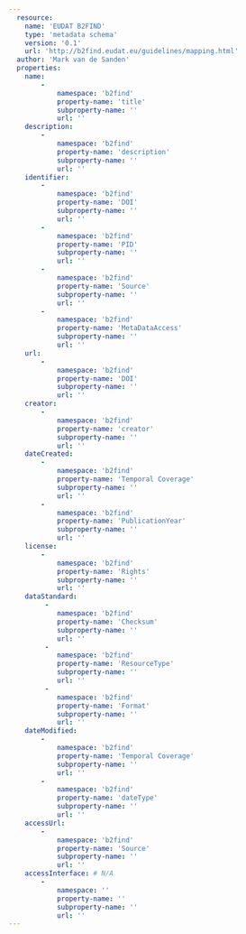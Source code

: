 ```yaml
---
  resource:
    name: 'EUDAT B2FIND'
    type: 'metadata schema'
    version: '0.1'
    url: 'http://b2find.eudat.eu/guidelines/mapping.html'
  author: 'Mark van de Sanden'
  properties:
    name:
        - 
            namespace: 'b2find'    
            property-name: 'title'
            subproperty-name: ''
            url: ''                     
    description:
        - 
            namespace: 'b2find'    
            property-name: 'description'
            subproperty-name: ''
            url: ''
    identifier:
        - 
            namespace: 'b2find'    
            property-name: 'DOI'
            subproperty-name: ''
            url: ''
        - 
            namespace: 'b2find'    
            property-name: 'PID'
            subproperty-name: ''
            url: '' 
        - 
            namespace: 'b2find'    
            property-name: 'Source'
            subproperty-name: ''
            url: ''
        - 
            namespace: 'b2find'    
            property-name: 'MetaDataAccess'
            subproperty-name: ''
            url: ''    
    url:
        - 
            namespace: 'b2find'    
            property-name: 'DOI'
            subproperty-name: ''
            url: ''    
    creator:
        - 
            namespace: 'b2find'    
            property-name: 'creator'
            subproperty-name: ''
            url: '' 
    dateCreated:
        - 
            namespace: 'b2find'    
            property-name: 'Temporal Coverage'
            subproperty-name: ''
            url: ''
        - 
            namespace: 'b2find'    
            property-name: 'PublicationYear'
            subproperty-name: ''
            url: ''    
    license:
        - 
            namespace: 'b2find'    
            property-name: 'Rights'
            subproperty-name: ''
            url: ''   
    dataStandard:
         - 
            namespace: 'b2find'    
            property-name: 'Checksum'
            subproperty-name: ''
            url: ''     
         - 
            namespace: 'b2find'    
            property-name: 'ResourceType'
            subproperty-name: ''
            url: '' 
         - 
            namespace: 'b2find'    
            property-name: 'Format'
            subproperty-name: ''
            url: ''                
    dateModified:
        - 
            namespace: 'b2find'    
            property-name: 'Temporal Coverage'
            subproperty-name: ''
            url: ''
        - 
            namespace: 'b2find'    
            property-name: 'dateType'
            subproperty-name: ''
            url: ''  
    accessUrl:
        - 
            namespace: 'b2find'    
            property-name: 'Source'
            subproperty-name: ''
            url: ''   
    accessInterface: # N/A
        - 
            namespace: ''    
            property-name: ''
            subproperty-name: ''
            url: '' 
---
```

